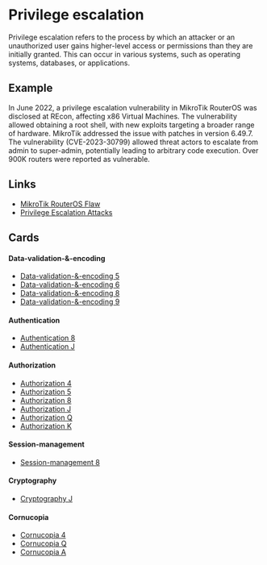 # Privilege escalation
Privilege escalation refers to the process by which an attacker or an unauthorized user gains higher-level access or permissions than they are initially granted. This can occur in various systems, such as operating systems, databases, or applications.

## Example
In June 2022, a privilege escalation vulnerability in MikroTik RouterOS was disclosed at REcon, affecting x86 Virtual Machines. The vulnerability allowed obtaining a root shell, with new exploits targeting a broader range of hardware. MikroTik addressed the issue with patches in version 6.49.7. The vulnerability (CVE-2023-30799) allowed threat actors to escalate from admin to super-admin, potentially leading to arbitrary code execution. Over 900K routers were reported as vulnerable.

## Links
- [MikroTik RouterOS Flaw](https://gbhackers.com/privilege-escalation-mikrotik-routeros/)
- [Privilege Escalation Attacks](https://purplesec.us/privilege-escalation-attacks/#Examples)

## Cards

#### Data-validation-&-encoding
- [Data-validation-&-encoding 5](/cards/VE5)
- [Data-validation-&-encoding 6](/cards/VE6)
- [Data-validation-&-encoding 8](/cards/VE8)
- [Data-validation-&-encoding 9](/cards/VE9)

#### Authentication
- [Authentication 8](/cards/AT8)
- [Authentication J](/cards/ATJ)

#### Authorization
- [Authorization 4](/cards/AZ4)
- [Authorization 5](/cards/AZ5)
- [Authorization 8](/cards/AZ8)
- [Authorization J](/cards/AZJ)
- [Authorization Q](/cards/AZQ)
- [Authorization K](/cards/AZK)

#### Session-management
- [Session-management 8](/cards/SM8)

#### Cryptography
- [Cryptography J](/cards/CRJ)

#### Cornucopia
- [Cornucopia 4](/cards/C4)
- [Cornucopia Q](/cards/CQ)
- [Cornucopia A](/cards/CA)
